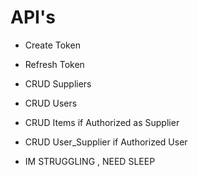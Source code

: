# API's

- Create Token
- Refresh Token

- CRUD Suppliers
- CRUD Users


- CRUD Items if Authorized as Supplier
- CRUD User_Supplier if Authorized User

- IM STRUGGLING , NEED SLEEP
